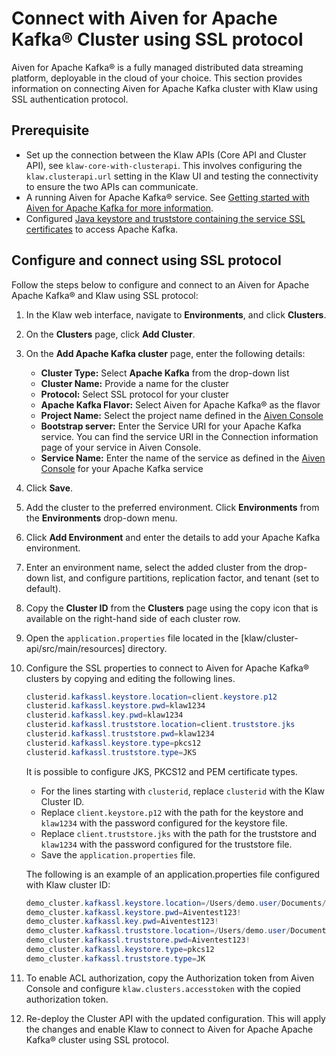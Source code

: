 # Connect with Aiven for Apache Kafka® Cluster using SSL protocol

Aiven for Apache Kafka® is a fully managed distributed data streaming
platform, deployable in the cloud of your choice. This section provides information on connecting Aiven for Apache Kafka
cluster with Klaw using SSL authentication protocol.

## Prerequisite

- Set up the connection between the Klaw APIs (Core API and Cluster
  API), see `klaw-core-with-clusterapi`.
  This involves configuring the `klaw.clusterapi.url` setting in the
  Klaw UI and testing the connectivity to ensure the two APIs can
  communicate.
- A running Aiven for Apache Kafka® service. See [Getting started with
  Aiven for Apache Kafka for more
  information](https://docs.aiven.io/docs/products/kafka/getting-started.html).
- Configured [Java keystore and truststore containing the service SSL
  certificates](https://docs.aiven.io/docs/products/kafka/howto/keystore-truststore.html)
  to access Apache Kafka.

## Configure and connect using SSL protocol

Follow the steps below to configure and connect to an Aiven for Apache
Apache Kafka® and Klaw using SSL protocol:

1. In the Klaw web interface, navigate to **Environments**, and click
   **Clusters**.
2. On the **Clusters** page, click **Add Cluster**.
3. On the **Add Apache Kafka cluster** page, enter the following details:
   - **Cluster Type:** Select **Apache Kafka** from the drop-down list
   - **Cluster Name:** Provide a name for the cluster
   - **Protocol:** Select SSL protocol for your cluster
   - **Apache Kafka Flavor:** Select Aiven for Apache Kafka® as the flavor
   - **Project Name:** Select the project name defined in the [Aiven
     Console](https://console.aiven.io/)
   - **Bootstrap server:** Enter the Service URI for your Apache Kafka
     service. You can find the service URI in the Connection information
     page of your service in Aiven Console.
   - **Service Name:** Enter the name of the service as defined in the
     [Aiven Console](https://console.aiven.io/) for your Apache Kafka
     service
4. Click **Save**.
5. Add the cluster to the preferred environment. Click **Environments**
   from the **Environments** drop-down menu.
6. Click **Add Environment** and enter the details to add your Apache Kafka
   environment.
7. Enter an environment name, select the added cluster from the drop-down list, and configure partitions, replication
   factor, and tenant (set to default).
8. Copy the **Cluster ID** from the **Clusters** page using the copy
   icon that is available on the right-hand side of each cluster
   row.
9. Open the `application.properties` file located in the
   [klaw/cluster-api/src/main/resources] directory.
10. Configure the SSL properties to connect to Aiven for Apache Kafka®
    clusters by copying and editing the following lines.

    ```java
    clusterid.kafkassl.keystore.location=client.keystore.p12
    clusterid.kafkassl.keystore.pwd=klaw1234
    clusterid.kafkassl.key.pwd=klaw1234
    clusterid.kafkassl.truststore.location=client.truststore.jks
    clusterid.kafkassl.truststore.pwd=klaw1234
    clusterid.kafkassl.keystore.type=pkcs12
    clusterid.kafkassl.truststore.type=JKS
    ```

    It is possible to configure JKS, PKCS12 and PEM certificate types.

    - For the lines starting with `clusterid`, replace `clusterid` with the Klaw Cluster ID.
    - Replace `client.keystore.p12` with the path for the keystore and `klaw1234` with the password configured for the
      keystore file.
    - Replace `client.truststore.jks` with the path for the truststore and `klaw1234` with the password configured for
      the truststore file.
    - Save the `application.properties` file.

    The following is an example of an application.properties file configured with Klaw cluster ID:

    ```java
    demo_cluster.kafkassl.keystore.location=/Users/demo.user/Documents/Klaw/demo-certs/client.keystore.p12
    demo_cluster.kafkassl.keystore.pwd=Aiventest123!
    demo_cluster.kafkassl.key.pwd=Aiventest123!
    demo_cluster.kafkassl.truststore.location=/Users/demo.user/Documents/Klaw/demo-certs/client.truststore.jks
    demo_cluster.kafkassl.truststore.pwd=Aiventest123!
    demo_cluster.kafkassl.keystore.type=pkcs12
    demo_cluster.kafkassl.truststore.type=JK
    ```

11. To enable ACL authorization, copy the Authorization token from
    Aiven Console and configure `klaw.clusters.accesstoken` with the
    copied authorization token.
12. Re-deploy the Cluster API with the updated configuration. This will
    apply the changes and enable Klaw to connect to Aiven for Apache
    Apache Kafka® cluster using SSL protocol.
